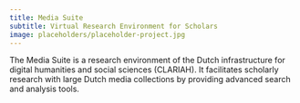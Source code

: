```yaml
---
title: Media Suite
subtitle: Virtual Research Environment for Scholars
image: placeholders/placeholder-project.jpg
---
```


The Media Suite is a research environment of the Dutch infrastructure for digital humanities and social sciences (CLARIAH). It facilitates scholarly research with large Dutch media collections by providing advanced search and analysis tools.